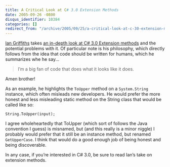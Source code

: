 ```yaml
---
title: A Critical Look at C# 3.0 Extension Methods
date: 2005-09-26 -0800
disqus_identifier: 10384
categories: []
redirect_from: "/archive/2005/09/25/a-critical-look-at-c-30-extension-methods.aspx/"
---
```


[Ian Griffiths](http://www.interact-sw.co.uk/iangblog/) takes [an
in-depth look at C\# 3.0 Extension
methods](http://www.interact-sw.co.uk/iangblog/2005/09/26/extensionmethods)
and the potential problems with it. Of particular note is his
philosophy, which directly follows from the idea that code should be
written for humans, which he summarizes whe he say...

> I’m a big fan of code that does what it looks like it does.

Amen brother!

As an example, he highlights the `ToUpper` method on a `System.String`
instance, which often misleads new developers. He would prefer the more
honest and less misleading static method on the String class that would
be called like so:

`String.ToUpper(input);`

I agree wholeheartedly that ToUpper (which sort of follows the Java
convention I guess) is misnamed, but (and this really is a minor niggle)
I probably would prefer that it still be an instance method, but renamed
`GetUpperCase`. I think that would do a good enough job of being honest
and being discoverable.

In any case, if you’re interested in C\# 3.0, be sure to read Ian’s take
on extension methods.

